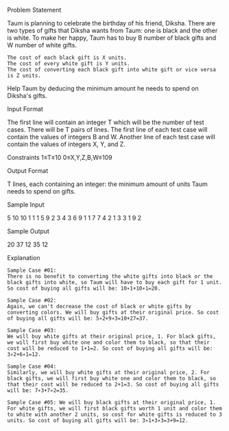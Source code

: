 

Problem Statement

Taum is planning to celebrate the birthday of his friend, Diksha. There are two types of gifts that Diksha wants from Taum: one is black and the other is white. To make her happy, Taum has to buy B number of black gifts and W number of white gifts.

    The cost of each black gift is X units.
    The cost of every white gift is Y units.
    The cost of converting each black gift into white gift or vice versa is Z units.

Help Taum by deducing the minimum amount he needs to spend on Diksha's gifts.

Input Format

The first line will contain an integer T which will be the number of test cases.
There will be T pairs of lines. The first line of each test case will contain the values of integers B and W. Another line of each test case will contain the values of integers X, Y, and Z.

Constraints
1≤T≤10
0≤X,Y,Z,B,W≤109

Output Format

T lines, each containing an integer: the minimum amount of units Taum needs to spend on gifts.

Sample Input

5
10 10
1 1 1
5 9
2 3 4
3 6
9 1 1
7 7
4 2 1
3 3
1 9 2

Sample Output

20
37
12
35
12

Explanation

    Sample Case #01:
    There is no benefit to converting the white gifts into black or the black gifts into white, so Taum will have to buy each gift for 1 unit. So cost of buying all gifts will be: 10∗1+10∗1=20.

    Sample Case #02:
    Again, we can't decrease the cost of black or white gifts by converting colors. We will buy gifts at their original price. So cost of buying all gifts will be: 5∗2+9∗3=10+27=37.

    Sample Case #03:
    We will buy white gifts at their original price, 1. For black gifts, we will first buy white one and color them to black, so that their cost will be reduced to 1+1=2. So cost of buying all gifts will be: 3∗2+6∗1=12.

    Sample Case #04:
    Similarly, we will buy white gifts at their original price, 2. For black gifts, we will first buy white one and color them to black, so that their cost will be reduced to 2+1=3. So cost of buying all gifts will be: 7∗3+7∗2=35.

    Sample Case #05: We will buy black gifts at their original price, 1. For white gifts, we will first black gifts worth 1 unit and color them to white with another 2 units, so cost for white gifts is reduced to 3 units. So cost of buying all gifts will be: 3∗1+3∗3=3+9=12.

